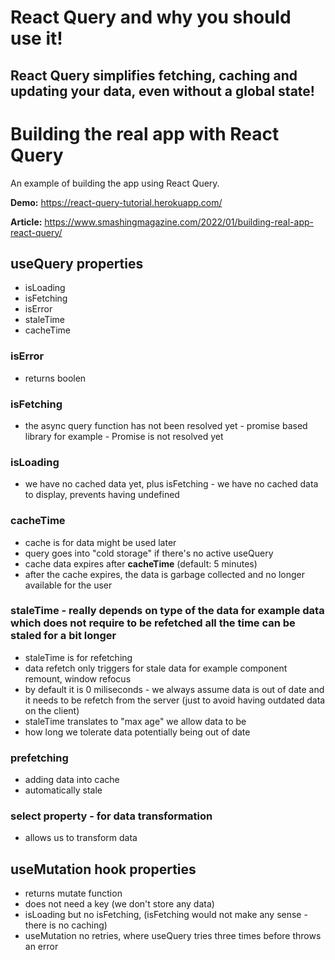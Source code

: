 # React Query and why you should use it!

## React Query simplifies fetching, caching and updating your data, even without a global state!

# Building the real app with React Query

An example of building the app using React Query.

**Demo:** https://react-query-tutorial.herokuapp.com/

**Article:** https://www.smashingmagazine.com/2022/01/building-real-app-react-query/

## useQuery properties

- isLoading
- isFetching
- isError
- staleTime
- cacheTime

### isError

- returns boolen

### isFetching

- the async query function has not been resolved yet - promise based library for example - Promise is not resolved yet

### isLoading

- we have no cached data yet, plus isFetching - we have no cached data to display, prevents having undefined

### cacheTime

- cache is for data might be used later
- query goes into "cold storage" if there's no active useQuery
- cache data expires after **cacheTime** (default: 5 minutes)
- after the cache expires, the data is garbage collected and no longer available for the user

### staleTime - really depends on type of the data for example data which does not require to be refetched all the time can be staled for a bit longer

- staleTime is for refetching
- data refetch only triggers for stale data for example component remount, window refocus
- by default it is 0 miliseconds - we always assume data is out of date and it needs to be refetch from the server (just to avoid having outdated data on the client)
- staleTime translates to "max age" we allow data to be
- how long we tolerate data potentially being out of date

### prefetching

- adding data into cache
- automatically stale

### select property - for data transformation

- allows us to transform data

## useMutation hook properties

- returns mutate function
- does not need a key (we don't store any data)
- isLoading but no isFetching, (isFetching would not make any sense - there is no caching)
- useMutation no retries, where useQuery tries three times before throws an error
